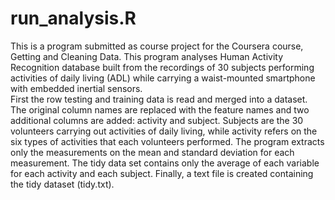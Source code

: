 run_analysis.R
==============

This is a program submitted as course project for the Coursera course, Getting and Cleaning Data. This program analyses Human Activity Recognition database built from the recordings of 30 subjects performing activities of daily living (ADL) while carrying a waist-mounted smartphone with embedded inertial sensors.  
First the row testing and training data is read and merged into a dataset. The original column names are replaced with the feature names and two additional columns are added: activity and subject. Subjects are the 30 volunteers carrying out activities of daily living, while activity refers on the six types of activities that each volunteers performed. 
The program extracts only the measurements on the mean and standard deviation for each measurement.
The tidy data set contains only the average of each variable for each activity and each subject.
Finally, a text file is created containing the tidy dataset (tidy.txt).
